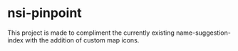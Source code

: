 # nsi-pinpoint
This project is made to compliment the currently existing name-suggestion-index with the addition of custom map icons.
